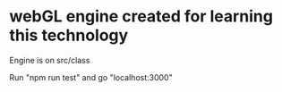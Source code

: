 <h1>webGL engine created for learning this technology</h1>
<p>Engine is on src/class</p>
<p>Run "npm run test" and go "localhost:3000"</p>